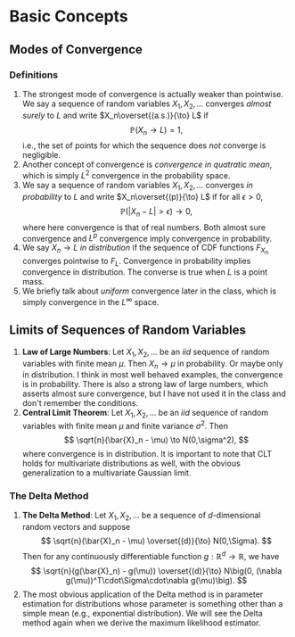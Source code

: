 # Basic Concepts

## Modes of Convergence

### Definitions

1. The strongest mode of convergence is actually weaker than pointwise.  We say
   a sequence of random variables $X_1, X_2, \ldots$ converges _almost surely_
   to $L$ and write $X_n\overset{(a.s.)}{\to} L$ if
$$
\mathbb{P}(X_n \to L) = 1,
$$
i.e., the set of points for which the sequence does _not_ converge is negligible.
2. Another concept of convergence is _convergence in quatratic mean_, which is
   simply $L^2$ convergence in the probability space.
3. We say a sequence of random variables $X_1, X_2, \ldots$ converges _in
   probability_ to $L$ and write $X_n\overset{(p)}{\to} L$ if for all $\epsilon >0$,
$$
\mathbb{P}(\lvert X_n - L \rvert > \epsilon) \to 0,
$$
where here convergence is that of real numbers.  Both almost sure convergence
and $L^p$ convergence imply convergence in probability.
4. We say $X_n \to L$ _in distribution_ if the sequence of CDF functions
   $F_{X_n}$ converges pointwise to $F_L$.  Convergence in probability implies
   convergence in distribution.  The converse is true when $L$ is a point mass.
5. We briefly talk about _uniform_ convergence later in the class, which is
   simply convergence in the $L^\infty$ space.

## Limits of Sequences of Random Variables

1. __Law of Large Numbers__: Let $X_1, X_2, \ldots$ be an _iid_ sequence of
   random variables with finite mean $\mu$.  Then $X_n \to \mu$ in probability.
   Or maybe only in distribution.  I think in most well behaved examples, the
   convergence is in probability.  There is also a strong law of large numbers,
   which asserts almost sure convergence, but I have not used it in the class
   and don't remember the conditions.
2. __Central Limit Theorem__: Let $X_1, X_2, \ldots$ be an _iid_ sequence of
   random variables with finite mean $\mu$ and finite variance $\sigma^2$.  Then
   $$ \sqrt{n}(\bar{X}_n - \mu) \to N(0,\sigma^2), $$ where convergence is in
   distribution.  It is important to note that CLT holds for multivariate
   distributions as well, with the obvious generalization to a multivariate
   Gaussian limit.

### The Delta Method

1. __The Delta Method__: Let $X_1, X_2, \ldots$ be a sequence of $d$-dimensional
   random vectors and suppose $$ \sqrt{n}(\bar{X}_n - \mu) \overset{(d)}{\to}
   N(0,\Sigma). $$ Then for any continuously differentiable function
   $g:\mathbb{R}^d\to\mathbb{R}$, we have $$ \sqrt{n}(g(\bar{X}_n) - g(\mu))
   \overset{(d)}{\to} N\big(0, (\nabla g(\mu))^T\cdot\Sigma\cdot\nabla
   g(\mu)\big).  $$
2. The most obvious application of the Delta method is in parameter estimation
   for distributions whose parameter is something other than a simple mean
   (e.g., exponential distribution).  We will see the Delta method again when we
   derive the maximum likelihood estimator.
